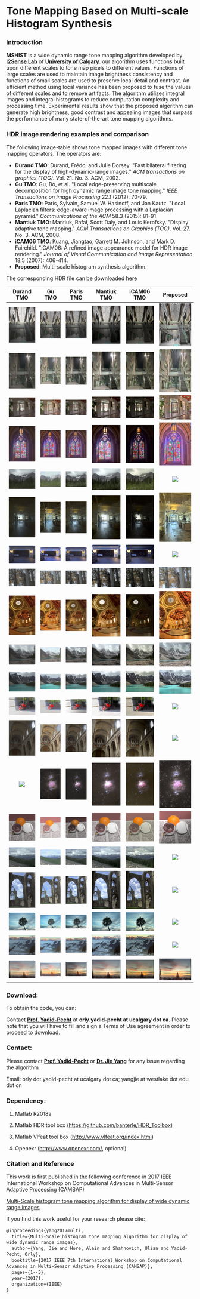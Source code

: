 # Tone Mapping Based on Multi-scale Histogram Synthesis

### Introduction

**MSHIST** is a wide dynamic range tone mapping algorithm developed by [**I2Sense Lab**](<https://www.ucalgary.ca/i2sense/>) of [**University of Calgary**](<https://www.ucalgary.ca/>). our algorithm uses functions built upon different scales to tone map pixels to different values. Functions of large scales are used to maintain image brightness consistency and functions of small scales are used to preserve local detail and contrast. An efficient method using local variance has been proposed to fuse the values of different scales and to remove artifacts. The algorithm utilizes integral images and integral histograms to reduce computation complexity and processing time. Experimental results show that the proposed algorithm can generate high brightness, good contrast and appealing images that surpass the performance of many state-of-the-art tone mapping algorithms.

### HDR image rendering examples and comparison 

The following image-table shows tone mapped images with different tone mapping operators. The operators are: 

- **Durand TMO**: Durand, Frédo, and Julie Dorsey. "Fast bilateral filtering for the display of high-dynamic-range images." *ACM transactions on graphics (TOG)*. Vol. 21. No. 3. ACM, 2002.
- **Gu TMO**:   Gu, Bo, et al. "Local edge-preserving multiscale decomposition for high dynamic range image tone mapping." *IEEE Transactions on image Processing* 22.1 (2012): 70-79.
- **Paris TMO**: Paris, Sylvain, Samuel W. Hasinoff, and Jan Kautz. "Local Laplacian filters: edge-aware image processing with a Laplacian pyramid." *Communications of the ACM* 58.3 (2015): 81-91.
- **Mantiuk TMO**: Mantiuk, Rafał, Scott Daly, and Louis Kerofsky. "Display adaptive tone mapping." *ACM Transactions on Graphics (TOG)*. Vol. 27. No. 3. ACM, 2008.
- **iCAM06 TMO**: Kuang, Jiangtao, Garrett M. Johnson, and Mark D. Fairchild. "iCAM06: A refined image appearance model for HDR image rendering." *Journal of Visual Communication and Image Representation* 18.5 (2007): 406-414.
- **Proposed**: Multi-scale histogram synthesis algorithm.

The corresponding HDR file can be downloaded [here](./HDR_files)

|                  Durand TMO                  |                 Gu TMO                 |                 Paris TMO                  |                 Mantiuk TMO                 |                 iCAM06 TMO                 |                 Proposed                 |
| :------------------------------------------: | :------------------------------------: | :----------------------------------------: | :-----------------------------------------: | :----------------------------------------: | :--------------------------------------: |
| ![Durand](./images/AtriumMorning/durand.jpg) |  ![Gu](./images/AtriumMorning/gu.jpg)  | ![Paris](./images/AtriumMorning/paris.jpg) |   ![](./images/AtriumMorning/mantiuk.jpg)   |   ![](./images/AtriumMorning/icam06.jpg)   | ![Ours](./images/AtriumMorning/Ours.png) |
|     ![](./images/AtriumNight/durand.jpg)     |    ![](./images/AtriumNight/gu.jpg)    |    ![](./images/AtriumNight/paris.jpg)     |    ![](./images/AtriumNight/mantiuk.jpg)    |    ![](./images/AtriumNight/icam06.jpg)    |    ![](./images/AtriumNight/ours.png)    |
|       ![](./images/belgium/durand.jpg)       |      ![](./images/belgium/Gu.jpg)      |      ![](./images/belgium/paris.jpg)       |      ![](./images/belgium/mantiuk.jpg)      |      ![](./images/belgium/icam06.jpg)      |      ![](./images/belgium/ours.png)      |
|      ![](./images/cathedral/durand.jpg)      |     ![](./images/cathedral/gu.jpg)     |     ![](./images/cathedral/paris.jpg)      |     ![](./images/cathedral/mantiuk.jpg)     |     ![](./images/cathedral/icam06.jpg)     |     ![](./images/cathedral/ours.png)     |
|      ![](./images/crowfoot/durand.jpg)       |     ![](./images/crowfoot/gu.jpg)      |      ![](./images/crowfoot/paris.jpg)      |     ![](./images/crowfoot/mantiuk.jpg)      |     ![](./images/crowfoot/icam06.jpg)      |     ![](./images/crowfoot/ours.png)      |
|    ![](./images/designCenter/durand.jpg)     |   ![](./images/designCenter/gu.jpg)    |    ![](./images/designCenter/paris.jpg)    |   ![](./images/designCenter/mantiuk.jpg)    |   ![](./images/designCenter/icam06.jpg)    |   ![](./images/designCenter/ours.png)    |
|       ![](./images/garage/durand.jpg)        |      ![](./images/garage/gu.jpg)       |       ![](./images/garage/paris.jpg)       |      ![](./images/garage/mantiuk.jpg)       |      ![](./images/garage/icam06.jpg)       |      ![](./images/garage/ours.png)       |
|       ![](./images/groveD/durand.jpg)        |      ![](./images/groveD/gu.jpg)       |       ![](./images/groveD/paris.jpg)       |      ![](./images/groveD/mantiuk.jpg)       |      ![](./images/groveD/icam06.jpg)       |      ![](./images/groveD/ours.png)       |
|      ![](./images/memorial/durand.jpg)       |     ![](./images/memorial/gu.jpg)      |      ![](./images/memorial/paris.jpg)      |     ![](./images/memorial/mantiuk.jpg)      |     ![](./images/memorial/icam06.jpg)      |     ![](./images/memorial/ours.png)      |
|       ![](images/Moraine1/durand.jpg)        |      ![](images/Moraine1/gu.jpg)       |       ![](images/Moraine1/paris.jpg)       |      ![](images/Moraine1/mantiuk.jpg)       |      ![](images/Moraine1/icam06.jpg)       |      ![](images/Moraine1/ours.png)       |
|       ![](images/Moraine2/durand.jpg)        |      ![](images/Moraine2/gu.jpg)       |       ![](images/Moraine2/paris.jpg)       |      ![](images/Moraine2/mantiuk.jpg)       |      ![](images/Moraine2/icam06.jpg)       |      ![](images/Moraine2/ours.png)       |
|        ![](./images/moto/durand.jpg)         |       ![](./images/moto/gu.jpg)        |        ![](./images/moto/paris.jpg)        |       ![](./images/moto/mantiuk.jpg)        |       ![](./images/moto/icam06.jpg)        |       ![](./images/moto/ours.png)        |
|  ![](./images/nancy_cathedral_2/durand.jpg)  | ![](./images/nancy_cathedral_2/gu.jpg) | ![](./images/nancy_cathedral_2/paris.jpg)  | ![](./images/nancy_cathedral_2/mantiuk.jpg) | ![](./images/nancy_cathedral_2/icam06.jpg) | ![](./images/nancy_cathedral_2/ours.png) |
|        ![](./images/orion/durand.jpg)        |       ![](./images/orion/gu.jpg)       |       ![](./images/orion/paris.jpg)        |       ![](./images/orion/mantiuk.jpg)       |       ![](./images/orion/icam06.jpg)       |       ![](./images/orion/ours.png)       |
|       ![](./images/rend01/durand.jpg)        |      ![](./images/rend01/gu.jpg)       |       ![](./images/rend01/paris.jpg)       |      ![](./images/rend01/mantiuk.jpg)       |      ![](./images/rend01/icam06.jpg)       |      ![](./images/rend01/ours.png)       |
|      ![](./images/Rockies3b/durand.jpg)      |     ![](./images/Rockies3b/gu.jpg)     |     ![](./images/Rockies3b/paris.jpg)      |     ![](./images/Rockies3b/mantiuk.jpg)     |     ![](./images/Rockies3b/icam06.jpg)     |     ![](./images/Rockies3b/ours.png)     |
|      ![](./images/tinterna/durand.jpg)       |     ![](./images/tinterna/gu.jpg)      |      ![](./images/tinterna/paris.jpg)      |     ![](./images/tinterna/mantiuk.jpg)      |     ![](./images/tinterna/icam06.jpg)      |     ![](./images/tinterna/ours.png)      |
|         ![](./images/tmN/durand.jpg)         |        ![](./images/tmN/gu.jpg)        |        ![](./images/tmN/paris.jpg)         |        ![](./images/tmN/mantiuk.jpg)        |        ![](./images/tmN/icam06.jpg)        |        ![](./images/tmN/ours.png)        |
|     ![](./images/Vernicular/durand.jpg)      |    ![](./images/Vernicular/gu.jpg)     |     ![](./images/Vernicular/paris.jpg)     |    ![](./images/Vernicular/mantiuk.jpg)     |    ![](./images/Vernicular/icam06.jpg)     |    ![](./images/Vernicular/ours.png)     |
|     ![](./images/vinesunset/durand.jpg)      |    ![](./images/vinesunset/gu.jpg)     |     ![](./images/vinesunset/paris.jpg)     |    ![](./images/vinesunset/mantiuk.jpg)     |    ![](./images/vinesunset/icam06.jpg)     |    ![](./images/vinesunset/ours.png)     |



### Download:

To obtain the code, you can:

Contact  [**Prof. Yadid-Pecht**](<https://www.ucalgary.ca/i2sense/yadid_pecht_biography>) at **orly.yadid-pecht at ucalgary dot ca**. Please note that you will have to fill and sign a Terms of Use agreement in order to proceed to download.



### Contact:

Please contact [**Prof. Yadid-Pecht**](<https://www.ucalgary.ca/i2sense/yadid_pecht_biography>) or [**Dr. Jie Yang**](<https://jieyang1987.github.io/>) for any issue regarding the algorithm

Email: orly dot yadid-pecht at ucalgary dot ca; yangjie at westlake dot edu dot cn



### Dependency:

1. Matlab R2018a

2. Matlab HDR tool box (https://github.com/banterle/HDR_Toolbox)

3. Matlab Vlfeat tool box (http://www.vlfeat.org/index.html)

4. Openexr (<http://www.openexr.com/>, optional)



### Citation and Reference

This work is first published in the following conference in 2017 IEEE International Workshop on Computational Advances in Multi-Sensor Adaptive Processing (CAMSAP)

[Multi-Scale histogram tone mapping algorithm for display of wide dynamic range images](<https://ieeexplore.ieee.org/abstract/document/8313070/>)

If you find this work useful for your research please cite:

```
@inproceedings{yang2017multi,
  title={Multi-Scale histogram tone mapping algorithm for display of wide dynamic range images},
  author={Yang, Jie and Hore, Alain and Shahnovich, Ulian and Yadid-Pecht, Orly},
  booktitle={2017 IEEE 7th International Workshop on Computational Advances in Multi-Sensor Adaptive Processing (CAMSAP)},
  pages={1--5},
  year={2017},
  organization={IEEE}
}
```